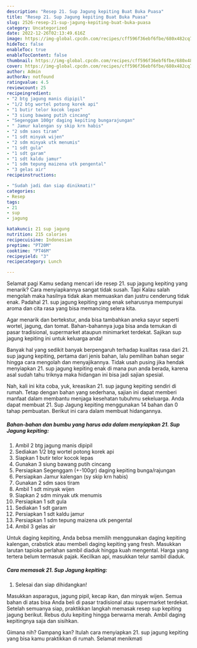 ```yaml
---
description: "Resep 21. Sup Jagung kepiting Buat Buka Puasa"
title: "Resep 21. Sup Jagung kepiting Buat Buka Puasa"
slug: 2526-resep-21-sup-jagung-kepiting-buat-buka-puasa
category: Uncategorized
date: 2022-12-26T02:13:49.616Z
image: https://img-global.cpcdn.com/recipes/cff596f36ebf6fbe/680x482cq70/21-sup-jagung-kepiting-foto-resep-utama.jpg
hideToc: false
enableToc: true
enableTocContent: false
thumbnail: https://img-global.cpcdn.com/recipes/cff596f36ebf6fbe/680x482cq70/21-sup-jagung-kepiting-foto-resep-utama.jpg
cover: https://img-global.cpcdn.com/recipes/cff596f36ebf6fbe/680x482cq70/21-sup-jagung-kepiting-foto-resep-utama.jpg
author: Admin
authorAv: notfound
ratingvalue: 4.5
reviewcount: 25
recipeingredient:
- "2 btg jagung manis dipipil"
- "1/2 btg wortel potong korek api"
- "1 butir telor kocok lepas"
- "3 siung bawang putih cincang"
- "Segenggam 100gr daging kepiting bungarajungan"
- " Jamur kalengan sy skip krn habis"
- "2 sdm saos tiram"
- "1 sdt minyak wijen"
- "2 sdm minyak utk menumis"
- "1 sdt gula"
- "1 sdt garam"
- "1 sdt kaldu jamur"
- "1 sdm tepung maizena utk pengental"
- "3 gelas air"
recipeinstructions:

- "Sudah jadi dan siap dinikmati!"
categories:
- Resep
tags:
- 21
- sup
- jagung

katakunci: 21 sup jagung 
nutrition: 215 calories
recipecuisine: Indonesian
preptime: "PT20M"
cooktime: "PT46M"
recipeyield: "3"
recipecategory: Lunch

---
```



Selamat pagi Kamu sedang mencari ide resep 21. sup jagung kepiting yang menarik? Cara menyiapkannya sangat tidak susah. Tapi Kalau salah mengolah maka hasilnya tidak akan memuaskan dan justru cenderung tidak enak. Padahal 21. sup jagung kepiting yang enak seharusnya mempunyai aroma dan cita rasa yang bisa memancing selera kita.


Agar menarik dan bertekstur, anda bisa tambahkan aneka sayur seperti wortel, jagung, dan tomat. Bahan-bahannya juga bisa anda temukan di pasar tradisional, supermarket ataupun minimarket terdekat. Sajikan sup jagung kepiting ini untuk keluarga anda!

Banyak hal yang sedikit banyak berpengaruh terhadap kualitas rasa dari 21. sup jagung kepiting, pertama dari jenis bahan, lalu pemilihan bahan segar hingga cara mengolah dan menyajikannya. Tidak usah pusing jika hendak menyiapkan 21. sup jagung kepiting enak di mana pun anda berada, karena asal sudah tahu triknya maka hidangan ini bisa jadi sajian spesial.


Nah, kali ini kita coba, yuk, kreasikan 21. sup jagung kepiting sendiri di rumah. Tetap dengan bahan yang sederhana, sajian ini dapat memberi manfaat dalam membantu menjaga kesehatan tubuhmu sekeluarga. Anda dapat membuat 21. Sup Jagung kepiting menggunakan 14 bahan dan 0 tahap pembuatan. Berikut ini cara dalam membuat hidangannya.

<!--inarticleads1-->

##### Bahan-bahan dan bumbu yang harus ada dalam menyiapkan 21. Sup Jagung kepiting:

1. Ambil 2 btg jagung manis dipipil
1. Sediakan 1/2 btg wortel potong korek api
1. Siapkan 1 butir telor kocok lepas
1. Gunakan 3 siung bawang putih cincang
1. Persiapkan Segenggam (+-100gr) daging kepiting bunga/rajungan
1. Persiapkan  Jamur kalengan (sy skip krn habis)
1. Gunakan 2 sdm saos tiram
1. Ambil 1 sdt minyak wijen
1. Siapkan 2 sdm minyak utk menumis
1. Persiapkan 1 sdt gula
1. Sediakan 1 sdt garam
1. Persiapkan 1 sdt kaldu jamur
1. Persiapkan 1 sdm tepung maizena utk pengental
1. Ambil 3 gelas air


Untuk daging kepiting, Anda bebsa memilih menggunakan daging kepiting kalengan, crabstick atau membeli daging kepiting yang fresh. Masukkan larutan tapioka perlahan sambil diaduk hingga kuah mengental. Harga yang tertera belum termasuk pajak. Kecilkan api, masukkan telur sambil diaduk. 

<!--inarticleads2-->

##### Cara memasak 21. Sup Jagung kepiting:


1. Selesai dan siap dihidangkan!

Masukkan asparagus, jagung pipil, kecap ikan, dan minyak wijen. Semua bahan di atas bisa Anda beli di pasar tradisional atau supermarket terdekat. Setelah semuanya siap, praktikkan langkah memasak resep sup kepiting jagung berikut. Rebus dulu kepiting hingga berwarna merah. Ambil daging kepitingnya saja dan sisihkan. 

Gimana nih? Gampang kan? Itulah cara menyiapkan 21. sup jagung kepiting yang bisa kamu praktikkan di rumah. Selamat menikmati
